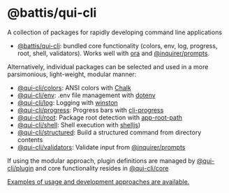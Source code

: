 # @battis/qui-cli

A collection of packages for rapidly developing command line applications

- [@battis/qui-cli](./packages/qui-cli/): bundled core functionality (colors, env, log, progress, root, shell, validators). Works well with [ora](https://www.npmjs.com/package/ora) and [@inquirer/prompts](https://www.npmjs.com/package/@inquirer/prompts).

Alternatively, individual packages can be selected and used in a more parsimonious, light-weight, modular manner:

- [@qui-cli/colors](./packages/colors/): ANSI colors with [Chalk](https://www.npmjs.com/package/chalk)
- [@qui-cli/env](./packages/env/): .env file management with [dotenv](https://www.npmjs.com/package/dotenv)
- [@qui-cli/log](./packages/log/): Logging with [winston](https://www.npmjs.com/package/winston)
- [@qui-cli/progress](./packages/progress/): Progress bars with [cli-progress](https://www.npmjs.com/package/cli-progress)
- [@qui-cli/root](./packages/root/): Package root detection with [app-root-path](https://www.npmjs.com/package/app-root-path)
- [@qui-cli/shell](./packages/shell/): Shell execution with [shelljs](https://www.npmjs.com/package/shelljs))
- [@qui-cli/structured](./packages/structured/): Build a structured command from directory contents
- [@qui-cli/validators](./packages/validators/): Validate input from [@inquirer/prompts](https://www.npmjs.com/package/@inquirer/prompts)

If using the modular approach, plugin definitions are managed by [@qui-cli/plugin](./packages/plugin/) and core functionality resides in [@qui-cli/core](./packages/core/)

[Examples of usage and development approaches are available.](./examples#readme)
